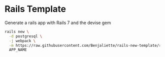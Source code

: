 # Rails Template

Generate a rails app with Rails 7 and the devise gem

```bash
rails new \
  -d postgresql \
  -j webpack \
  -m https://raw.githubusercontent.com/Benjaliette/rails-new-template/rails_new_with_devise.rb \
  APP_NAME
```
